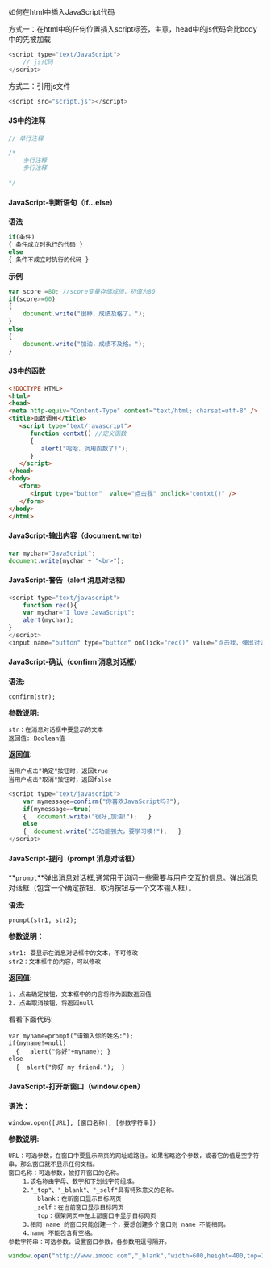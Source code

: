 如何在html中插入JavaScript代码

方式一：在html中的任何位置插入script标签，主意，head中的js代码会比body中的先被加载

```javascript
<script type="text/JavaScript">
	// js代码
</script>
```

方式二：引用js文件

```javascript
<script src="script.js"></script>
```



#### JS中的注释

```javascript
// 单行注释

/*
	多行注释
	多行注释
	
*/
```



#### JavaScript-判断语句（if...else）

**语法**

```javascript
if(条件)
{ 条件成立时执行的代码 }
else
{ 条件不成立时执行的代码 }
```

**示例**

```javascript
var score =80; //score变量存储成绩，初值为80
if(score>=60)
{
    document.write("很棒，成绩及格了。");
}
else
{
    document.write("加油，成绩不及格。");
}
```



#### JS中的函数

```html
<!DOCTYPE HTML>
<html>
<head>
<meta http-equiv="Content-Type" content="text/html; charset=utf-8" />
<title>函数调用</title>
   <script type="text/javascript">
      function contxt() //定义函数
      {
         alert("哈哈，调用函数了!");
      }
   </script>
</head>
<body>
   <form>
      <input type="button"  value="点击我" onclick="contxt()" />  
   </form>
</body>
</html>
```



#### JavaScript-输出内容（document.write）

```javascript
var mychar="JavaScript";
document.write(mychar + "<br>");
```



#### JavaScript-警告（alert 消息对话框）

```javascript
<script type="text/javascript">
    function rec(){
    var mychar="I love JavaScript";
    alert(mychar);
}
</script>
<input name="button" type="button" onClick="rec()" value="点击我，弹出对话框" />
```



#### JavaScript-确认（confirm 消息对话框）

**语法:**

```
confirm(str);
```

**参数说明:**

```
str：在消息对话框中要显示的文本
返回值: Boolean值
```

**返回值:**

```
当用户点击"确定"按钮时，返回true
当用户点击"取消"按钮时，返回false
```

```javascript
<script type="text/javascript">
    var mymessage=confirm("你喜欢JavaScript吗?");
    if(mymessage==true)
    {   document.write("很好,加油!");   }
    else
    {  document.write("JS功能强大，要学习噢!");   }
</script>
```



#### JavaScript-提问（prompt 消息对话框）

**`prompt`**弹出消息对话框,通常用于询问一些需要与用户交互的信息。弹出消息对话框（包含一个确定按钮、取消按钮与一个文本输入框）。

**语法:**

```
prompt(str1, str2);
```

**参数说明：**

```
str1: 要显示在消息对话框中的文本，不可修改
str2：文本框中的内容，可以修改
```

**返回值:**

```
1. 点击确定按钮，文本框中的内容将作为函数返回值
2. 点击取消按钮，将返回null
```

看看下面代码:

```
var myname=prompt("请输入你的姓名:");
if(myname!=null)
  {   alert("你好"+myname); }
else
  {  alert("你好 my friend.");  }
```



#### JavaScript-打开新窗口（window.open）

**语法：**

```
window.open([URL], [窗口名称], [参数字符串])
```

**参数说明:**

```
URL：可选参数，在窗口中要显示网页的网址或路径。如果省略这个参数，或者它的值是空字符串，那么窗口就不显示任何文档。
窗口名称：可选参数，被打开窗口的名称。
    1.该名称由字母、数字和下划线字符组成。
    2."_top"、"_blank"、"_self"具有特殊意义的名称。
       _blank：在新窗口显示目标网页
       _self：在当前窗口显示目标网页
       _top：框架网页中在上部窗口中显示目标网页
    3.相同 name 的窗口只能创建一个，要想创建多个窗口则 name 不能相同。
    4.name 不能包含有空格。
参数字符串：可选参数，设置窗口参数，各参数用逗号隔开。
```



```javascript
window.open("http://www.imooc.com","_blank","width=600,height=400,top=100,left=0");
```

